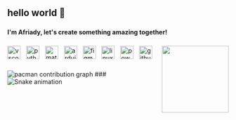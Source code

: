 <h2 align="left">hello world 👋</h2>

###

<h4 align="left">I'm Afriady, let's create something amazing together!</h4>

###

<img align="right" height="152" src="https://media.giphy.com/media/v1.Y2lkPTgyYTE0OTNiOHIzd3g3NGdpbjhnOW52NGhxY3N2aG13enk0N2Q1djBuazN5amQ1MSZlcD12MV9naWZzX3RyZW5kaW5nJmN0PWc/B6odR0DhsStfW/giphy.gif"  />

###

<div align="left">
  <img src="https://skillicons.dev/icons?i=vscode" height="30" alt="vscode logo"  />
  <img width="5" />
  <img src="https://skillicons.dev/icons?i=py" height="30" alt="python logo"  />
  <img width="5" />
  <img src="https://skillicons.dev/icons?i=matlab" height="30" alt="matlab logo"  />
  <img width="5" />
  <img src="https://skillicons.dev/icons?i=arduino" height="30" alt="arduino logo"  />
  <img width="5" />
  <img src="https://skillicons.dev/icons?i=figma" height="30" alt="figma logo"  />
  <img width="5" />
  <img src="https://skillicons.dev/icons?i=linux" height="30" alt="linux logo"  />
  <img width="5" />
  <img src="https://skillicons.dev/icons?i=powershell" height="30" alt="powershell logo"  />
  <img width="5" />
  <img src="https://skillicons.dev/icons?i=github" height="30" alt="github logo"  />
</div>

###

<picture>
  <source media="(prefers-color-scheme: dark)" srcset="https://raw.githubusercontent.com/dickyafriady/dickyafriady/output/pacman-contribution-graph-dark.svg">
  <source media="(prefers-color-scheme: light)" srcset="https://raw.githubusercontent.com/dickyafriady/dickyafriady/output/pacman-contribution-graph.svg">
  <img alt="pacman contribution graph" src="https://raw.githubusercontent.com/dickyafriady/dickyafriady/output/pacman-contribution-graph.svg">
</picture>
###

<img src="https://raw.githubusercontent.com/dickyafriady/dickyafriady/output/snake.svg" alt="Snake animation" />

###
